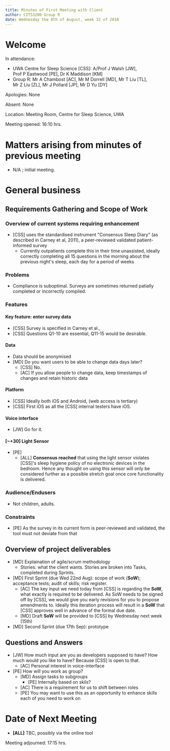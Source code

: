 ```yaml
---
title: Minutes of First Meeting with Client
author: CITS3200 Group R
date: Wednesday the 8th of August, week 32 of 2018
---
```


# Welcome

In attendance: 

- UWA Centre for Sleep Science [CSS]: A/Prof J Walsh [JW], Prof P Eastwood [PE], Dr K Maddison [KM]
- Group R: Mr A Chambost [AC], Mr M Dorrell [MD], Mr T Liu [TL], Mr Z Liu [ZL], Mr J Pollard [JP], Mr D Yu [DY]

Apologies: None

Absent: None

Location: Meeting Room, Centre for Sleep Science, UWA

Meeting opened: 16:10 hrs. 

# Matters arising from minutes of previous meeting

- N/A ; initial meeting.

# General business

## Requirements Gathering and Scope of Work

### Overview of current systems requiring enhancement
- [CSS] uses the standardised instrument "Consensus Sleep Diary" (as described in Carney et al, 2011), a peer-reviewed validated patient-informed survey
  - Currently outpatients complete this in their time unassisted, ideally correctly completing all 15 questions in the morning about the previous night's sleep, each day for a period of weeks

### Problems
- Compliance is suboptimal. Surveys are sometimes returned patially completed or incorrectly compiled.


### Features

#### Key feature: enter survey data 
- [CSS] Survey is specified in Carney et al., 
- [CSS] Questions Q1-10 are essential, Q11-15 would be desirable.

#### Data
- Data should be anonymised 
- [MD] Do you want users to be able to change data days later?
  - [CSS] No.
  - [AC] If you allow people to change data, keep timestamps of changes and retain historic data 

#### Platform
- [CSS] Ideally both iOS and Android, (web access is tertiary)
- [CSS] First iOS as all the [CSS] internal testers have iOS.

#### Voice interface
- [JW] Go for it.

#### [~+30] Light Sensor
- [PE] 
  - [ALL] **Consensus reached** that using the light sensor violates [CSS]'s sleep hygiene policy of no electronic devices in the bedroom. Hence any thought on using this sensor will only be considered further as a possible stretch goal once core functionality is delivered.

### Audience/Endusers
- Not children, adults.

### Constraints
- [PE] As the survey in its current form is peer-reviewed and validated, the tool must not deviate from that

## Overview of project deliverables
- [MD] Explaination of agile/scrum methodology
  - Stories: what the client wants. Stories are broken into Tasks, completed during Sprints.
- [MD] First Sprint (due Wed 22nd Aug): scope of work (**SoW**); acceptance tests; audit of skills; risk register.
  - [AC] The key input we need today from [CSS] is regarding the **SoW**, what exactly is required to be delivered. As SoW needs to be signed off by [CSS], we would give you early revisions for you to propose amendments to. Ideally this iteration process will result in a **SoW** that [CSS] approves well in advance of the formal due date.
  - [MD] Draft **SoW** will be provided to [CSS] by Wednesday next week (15th)
- [MD] Second Sprint (due 17th Sep): prototype


## Questions and Answers
- [JW] How much input are you as developers supposed to have? How much would you like to have? Because [CSS] is open to that.
  - [AC] Personal interest in voice-interface
- [PE] How will you work as group?
  - [MD] Assign tasks to subgroups
    - [PE] Internally based on skils?
  - [AC] There is a requirement for us to shift between roles
  - [PE] You may want to use this as an opportunity to enhance skills each of you need to work on

# Date of Next Meeting
- **[ALL]** TBC, possibly via the online tool

Meeting adjourned: 17:15 hrs. 
